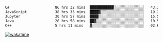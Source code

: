 <!--START_SECTION:waka-->

```txt
C#                     86 hrs 32 mins  ███████████░░░░░░░░░░░░░░   43.34 %
JavaScript             38 hrs 33 mins  ████▓░░░░░░░░░░░░░░░░░░░░   19.31 %
Jupyter                30 hrs 57 mins  ████░░░░░░░░░░░░░░░░░░░░░   15.51 %
Java                   20 hrs 58 mins  ██▓░░░░░░░░░░░░░░░░░░░░░░   10.51 %
C++                    5 hrs 11 mins   ▓░░░░░░░░░░░░░░░░░░░░░░░░   02.60 %
```

<!--END_SECTION:waka-->
[![wakatime](https://wakatime.com/badge/user/6c2f442e-41b4-42e3-bc06-d5d8203ad1da.svg)](https://wakatime.com/@6c2f442e-41b4-42e3-bc06-d5d8203ad1da)
